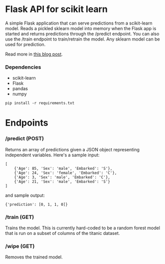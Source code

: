 # Flask API for scikit learn
A simple Flask application that can serve predictions from a scikit-learn model. Reads a pickled sklearn model into memory when the Flask app is started and returns predictions through the /predict endpoint. You can also use the /train endpoint to train/retrain the model. Any sklearn model can be used for prediction.

Read more in [this blog post](https://medium.com/@amirziai/a-flask-api-for-serving-scikit-learn-models-c8bcdaa41daa).

### Dependencies
- scikit-learn
- Flask
- pandas
- numpy

```
pip install -r requirements.txt
```

# Endpoints
### /predict (POST)
Returns an array of predictions given a JSON object representing independent variables. Here's a sample input:
```
[
	{'Age': 85, 'Sex': 'male', 'Embarked': 'S'},
    {'Age': 24, 'Sex': 'female', 'Embarked': 'C'},
    {'Age': 3, 'Sex': 'male', 'Embarked': 'C'},
    {'Age': 21, 'Sex': 'male', 'Embarked': 'S'}
]
```

and sample output:
```
{'prediction': [0, 1, 1, 0]}
```


### /train (GET)
Trains the model. This is currently hard-coded to be a random forest model that is run on a subset of columns of the titanic dataset.

### /wipe (GET)
Removes the trained model.
